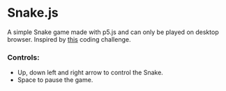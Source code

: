 # Snake.js

A simple Snake game made with p5.js and can only be played on desktop browser. Inspired by [this](https://www.youtube.com/watch?v=AaGK-fj-BAM) coding challenge.

### Controls:
* Up, down left and right arrow to control the Snake.
* Space to pause the game. 
